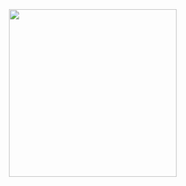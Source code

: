 <img align="right" height="300" src="https://media4.giphy.com/media/v1.Y2lkPTc5MGI3NjExMHFncmZ0NzUxMzh5ZnhsYjQ4bXVtM2Z1dGM3aHA3cXp2ajh4NzNzeCZlcD12MV9pbnRlcm5hbF9naWZfYnlfaWQmY3Q9Zw/iZ7giMeeZBnSE/giphy.gif"  />

###

